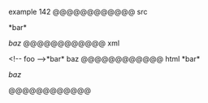 example 142
@@@@@@@@@@@@ src
<!-- foo -->*bar*
*baz*
@@@@@@@@@@@@ xml
<?xml version="1.0" encoding="UTF-8"?>
<!DOCTYPE document SYSTEM "CommonMark.dtd">
<document xmlns="http://commonmark.org/xml/1.0">
  <html_block>&lt;!-- foo --&gt;*bar*
</html_block>
  <paragraph>
    <emph>
      <text>baz</text>
    </emph>
  </paragraph>
</document>
@@@@@@@@@@@@ html
<!-- foo -->*bar*
<p><em>baz</em></p>
@@@@@@@@@@@@

